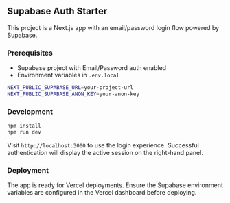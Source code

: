 ## Supabase Auth Starter

This project is a Next.js app with an email/password login flow powered by Supabase.

### Prerequisites

- Supabase project with Email/Password auth enabled
- Environment variables in `.env.local`

```bash
NEXT_PUBLIC_SUPABASE_URL=your-project-url
NEXT_PUBLIC_SUPABASE_ANON_KEY=your-anon-key
```

### Development

```bash
npm install
npm run dev
```

Visit `http://localhost:3000` to use the login experience. Successful authentication will display the active session on the right-hand panel.

### Deployment

The app is ready for Vercel deployments. Ensure the Supabase environment variables are configured in the Vercel dashboard before deploying.

